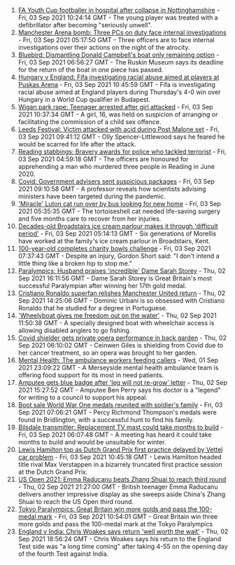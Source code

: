 1. [FA Youth Cup footballer in hospital after collapse in Nottinghamshire](https://www.bbc.co.uk/news/uk-england-nottinghamshire-58359112?at_medium=RSS&at_campaign=KARANGA) - Fri, 03 Sep 2021 10:24:14 GMT - The young player was treated with a defibrillator after becoming "seriously unwell".
2. [Manchester Arena bomb: Three PCs on duty face internal investigations](https://www.bbc.co.uk/news/uk-england-manchester-58428898?at_medium=RSS&at_campaign=KARANGA) - Fri, 03 Sep 2021 05:17:50 GMT - Three officers are to face internal investigations over their actions on the night of the atrocity.
3. [Bluebird: Dismantling Donald Campbell's boat only remaining option](https://www.bbc.co.uk/news/uk-england-cumbria-58424668?at_medium=RSS&at_campaign=KARANGA) - Fri, 03 Sep 2021 06:56:27 GMT - The Ruskin Museum says its deadline for the return of the boat in one piece has passed.
4. [Hungary v England: Fifa investigating racial abuse aimed at players at Puskas Arena](https://www.bbc.co.uk/sport/football/58432092?at_medium=RSS&at_campaign=KARANGA) - Fri, 03 Sep 2021 10:45:59 GMT - Fifa is investigating racial abuse aimed at England players during Thursday's 4-0 win over Hungary in a World Cup qualifier in Budapest.
5. [Wigan park rape: Teenager arrested after girl attacked](https://www.bbc.co.uk/news/uk-england-manchester-58436049?at_medium=RSS&at_campaign=KARANGA) - Fri, 03 Sep 2021 10:37:34 GMT - A girl, 16, was held on suspicion of arranging or facilitating the commission of a child sex offence.
6. [Leeds Festival: Victim attacked with acid during Post Malone set](https://www.bbc.co.uk/news/uk-england-leeds-58432828?at_medium=RSS&at_campaign=KARANGA) - Fri, 03 Sep 2021 09:41:12 GMT - Olly Spencer-Littlewood says he feared he would be scarred for life after the attack.
7. [Reading stabbings: Bravery awards for police who tackled terrorist](https://www.bbc.co.uk/news/uk-england-berkshire-58423422?at_medium=RSS&at_campaign=KARANGA) - Fri, 03 Sep 2021 04:59:18 GMT - The officers are honoured for apprehending a man who murdered three people in Reading in June 2020.
8. [Covid: Government advisers sent suspicious packages](https://www.bbc.co.uk/news/uk-england-merseyside-58433633?at_medium=RSS&at_campaign=KARANGA) - Fri, 03 Sep 2021 09:10:58 GMT - A professor reveals how scientists advising ministers have been targeted during the pandemic.
9. ['Miracle' Luton cat run over by bus looking for new home](https://www.bbc.co.uk/news/uk-england-beds-bucks-herts-58426829?at_medium=RSS&at_campaign=KARANGA) - Fri, 03 Sep 2021 05:35:35 GMT - The tortoiseshell cat needed life-saving surgery and five months care to recover from her injuries.
10. [Decades-old Broadstairs ice cream parlour makes it through 'difficult period'](https://www.bbc.co.uk/news/uk-england-kent-58423212?at_medium=RSS&at_campaign=KARANGA) - Fri, 03 Sep 2021 05:14:13 GMT - Six generations of Morellis have worked at the family's ice cream parlour in Broadstairs, Kent.
11. [100-year-old completes charity bowls challenge](https://www.bbc.co.uk/news/uk-england-devon-58423202?at_medium=RSS&at_campaign=KARANGA) - Fri, 03 Sep 2021 07:37:43 GMT - Despite an injury, Gordon Short said: "I don't intend a little thing like a broken hip to stop me."
12. [Paralympics: Husband praises 'incredible' Dame Sarah Storey](https://www.bbc.co.uk/news/uk-england-manchester-58424306?at_medium=RSS&at_campaign=KARANGA) - Thu, 02 Sep 2021 16:11:56 GMT - Dame Sarah Storey is Great Britain's most successful Paralympian after winning her 17th gold medal.
13. [Cristiano Ronaldo superfan relishes Manchester United return](https://www.bbc.co.uk/news/uk-england-manchester-58424043?at_medium=RSS&at_campaign=KARANGA) - Thu, 02 Sep 2021 14:25:06 GMT - Dominic Urbani is so obsessed with Cristiano Ronaldo that he studied for a degree in Portuguese.
14. ['Wheelyboat gives me freedom out on the water'](https://www.bbc.co.uk/news/uk-england-northamptonshire-58423442?at_medium=RSS&at_campaign=KARANGA) - Thu, 02 Sep 2021 11:50:38 GMT - A specially designed boat with wheelchair access is allowing disabled anglers to go fishing.
15. [Covid shielder gets private opera performance in back garden](https://www.bbc.co.uk/news/uk-england-london-58414445?at_medium=RSS&at_campaign=KARANGA) - Thu, 02 Sep 2021 06:10:02 GMT - Ceinwen Giles is shielding from Covid due to her cancer treatment, so an opera was brought to her garden.
16. [Mental Health: The ambulance workers feeding callers](https://www.bbc.co.uk/news/stories-58412481?at_medium=RSS&at_campaign=KARANGA) - Wed, 01 Sep 2021 23:09:22 GMT - A Merseyside mental health ambulance team is offering food support for its most in need patients.
17. [Amputee gets blue badge after 'leg will not re-grow' letter](https://www.bbc.co.uk/news/uk-england-hereford-worcester-58408501?at_medium=RSS&at_campaign=KARANGA) - Thu, 02 Sep 2021 15:27:52 GMT - Amputee Ben Perry says his doctor is a "legend" for writing to a council to support his appeal.
18. [Boot sale World War One medals reunited with soldier's family](https://www.bbc.co.uk/news/uk-england-humber-58426156?at_medium=RSS&at_campaign=KARANGA) - Fri, 03 Sep 2021 07:06:21 GMT - Percy Richmond Thompson's medals were found in Bridlington, with a successful hunt to find his family.
19. [Bilsdale transmitter: Replacement TV mast could take months to build](https://www.bbc.co.uk/news/uk-england-tees-58431922?at_medium=RSS&at_campaign=KARANGA) - Fri, 03 Sep 2021 06:07:48 GMT - A meeting has heard it could take months to build and would be unsuitable for winter.
20. [Lewis Hamilton top as Dutch Grand Prix first practice delayed by Vettel car problem](https://www.bbc.co.uk/sport/formula1/58435027?at_medium=RSS&at_campaign=KARANGA) - Fri, 03 Sep 2021 10:45:18 GMT - Lewis Hamilton headed title rival Max Verstappen in a bizarrely truncated first practice session at the Dutch Grand Prix.
21. [US Open 2021: Emma Raducanu beats Zhang Shuai to reach third round](https://www.bbc.co.uk/sport/tennis/58427963?at_medium=RSS&at_campaign=KARANGA) - Thu, 02 Sep 2021 21:27:00 GMT - British teenager Emma Raducanu delivers another impressive display as she sweeps aside China's Zhang Shuai to reach the US Open third round.
22. [Tokyo Paralympics: Great Britain win more golds and pass the 100-medal mark](https://www.bbc.co.uk/sport/disability-sport/58431290?at_medium=RSS&at_campaign=KARANGA) - Fri, 03 Sep 2021 10:54:01 GMT - Great Britain win three more golds and pass the 100-medal mark at the Tokyo Paralympics
23. [England v India: Chris Woakes says return 'well worth the wait'](https://www.bbc.co.uk/sport/cricket/58428353?at_medium=RSS&at_campaign=KARANGA) - Thu, 02 Sep 2021 18:56:24 GMT - Chris Woakes says his return to the England Test side was "a long time coming" after taking 4-55 on the opening day of the fourth Test against India.
